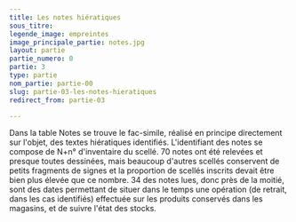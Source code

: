 ```yaml
---
title: Les notes hiératiques
sous_titre: 
legende_image: empreintes
image_principale_partie: notes.jpg
layout: partie
partie_numero: 0
partie: 3
type: partie
nom_partie: partie-00
slug: partie-03-les-notes-hieratiques
redirect_from: partie-03

---
```

Dans la table Notes se trouve le fac-simile, réalisé en principe directement sur l'objet, des textes hiératiques identifiés. L'identifiant des notes se compose de N+n° d'inventaire du scellé. 70 notes ont été relevées et presque toutes dessinées, mais beaucoup d'autres scellés conservent de petits fragments de signes et la proportion de scellés inscrits devait être bien plus élevée que ce nombre. 34 des notes lues, donc près de la moitié, sont des dates permettant de situer dans le temps une opération (de retrait, dans les cas identifiés) effectuée sur les produits conservés dans les magasins, et de suivre l'état des stocks. 